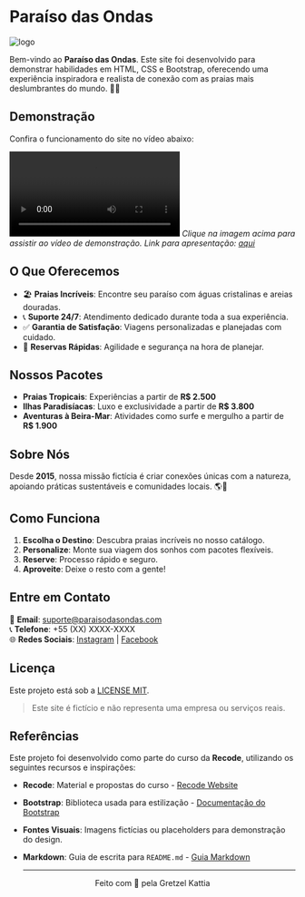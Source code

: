 # Paraíso das Ondas

![logo](image.png)

Bem-vindo ao **Paraíso das Ondas**. Este site foi desenvolvido para demonstrar habilidades em HTML, CSS e Bootstrap, oferecendo uma experiência inspiradora e realista de conexão com as praias mais deslumbrantes do mundo. 🌊✨


## Demonstração

Confira o funcionamento do site no vídeo abaixo:

<video controls src="paraiso_das_ondas.mp4" title="Paraido das ondas"></video>
*Clique na imagem acima para assistir ao vídeo de demonstração. Link para apresentação: [aqui](https://drive.google.com/file/d/1WU7Gi9zMeUOcYFY6BMBZWGRA3jJdSajA/view?usp=drive_link)*

## O Que Oferecemos
- 🏖️ **Praias Incríveis**: Encontre seu paraíso com águas cristalinas e areias douradas.
- 📞 **Suporte 24/7**: Atendimento dedicado durante toda a sua experiência.
- ✅ **Garantia de Satisfação**: Viagens personalizadas e planejadas com cuidado.
- 🚀 **Reservas Rápidas**: Agilidade e segurança na hora de planejar.


## Nossos Pacotes
- **Praias Tropicais**: Experiências a partir de **R$ 2.500**  
- **Ilhas Paradisíacas**: Luxo e exclusividade a partir de **R$ 3.800**  
- **Aventuras à Beira-Mar**: Atividades como surfe e mergulho a partir de **R$ 1.900**


## Sobre Nós
Desde **2015**, nossa missão fictícia é criar conexões únicas com a natureza, apoiando práticas sustentáveis e comunidades locais. 🌎💚


## Como Funciona
1. **Escolha o Destino**: Descubra praias incríveis no nosso catálogo.
2. **Personalize**: Monte sua viagem dos sonhos com pacotes flexíveis.
3. **Reserve**: Processo rápido e seguro.
4. **Aproveite**: Deixe o resto com a gente!


## Entre em Contato
📧 **Email**: suporte@paraisodasondas.com  
📞 **Telefone**: +55 (XX) XXXX-XXXX  
🌐 **Redes Sociais**: [Instagram](#) | [Facebook](#)


## Licença
Este projeto está sob a [LICENSE MIT](LICENSE).  
> Este site é fictício e não representa uma empresa ou serviços reais.


## Referências

Este projeto foi desenvolvido como parte do curso da **Recode**, utilizando os seguintes recursos e inspirações:

- **Recode**: Material e propostas do curso - [Recode Website](https://www.recode.org.br/)
- **Bootstrap**: Biblioteca usada para estilização - [Documentação do Bootstrap](https://getbootstrap.com/)
- **Fontes Visuais**: Imagens fictícias ou placeholders para demonstração do design.
- **Markdown**: Guia de escrita para `README.md` - [Guia Markdown](https://www.markdownguide.org/)

  ---

<p align="center">
  Feito com 💜 pela Gretzel Kattia
</p>
